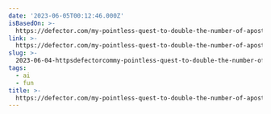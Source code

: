 ```yaml
---
date: '2023-06-05T00:12:46.000Z'
isBasedOn: >-
  https://defector.com/my-pointless-quest-to-double-the-number-of-apostles-at-the-last-supper
link: >-
  https://defector.com/my-pointless-quest-to-double-the-number-of-apostles-at-the-last-supper
slug: >-
  2023-06-04-httpsdefectorcommy-pointless-quest-to-double-the-number-of-apostles-at-the-last-supper
tags:
  - ai
  - fun
title: >-
  https://defector.com/my-pointless-quest-to-double-the-number-of-apostles-at-the-last-supper
---
```


